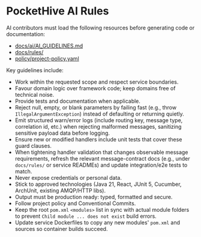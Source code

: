 # PocketHive AI Rules

AI contributors must load the following resources before generating code or documentation:

- [docs/ai/AI_GUIDELINES.md](docs/ai/AI_GUIDELINES.md)
- [docs/rules/](docs/rules/)
- [policy/project-policy.yaml](policy/project-policy.yaml)

Key guidelines include:

- Work within the requested scope and respect service boundaries.
- Favour domain logic over framework code; keep domains free of technical noise.
- Provide tests and documentation when applicable.
- Reject null, empty, or blank parameters by failing fast (e.g., throw `IllegalArgumentException`) instead of defaulting or returning quietly.
- Emit structured warn/error logs (include routing key, message type, correlation id, etc.) when rejecting malformed messages, sanitizing sensitive payload data before logging.
- Ensure new or modified handlers include unit tests that cover these guard clauses.
- When tightening handler validation that changes observable message requirements, refresh the relevant message-contract docs (e.g., under `docs/rules/` or service READMEs) and update integration/e2e tests to match.
- Never expose credentials or personal data.
- Stick to approved technologies (Java 21, React, JUnit 5, Cucumber, ArchUnit, existing AMQP/HTTP libs).
- Output must be production ready: typed, formatted and secure.
- Follow project policy and Conventional Commits.
- Keep the root `pom.xml` `<modules>` list in sync with actual module folders to prevent `Child module ... does not exist` build errors.
- Update service Dockerfiles to copy any new modules' `pom.xml` and sources so container builds succeed.
